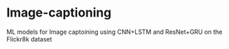 # Image-captioning
ML models for Image captoining using CNN+LSTM and ResNet+GRU on the Flickr8k dataset
